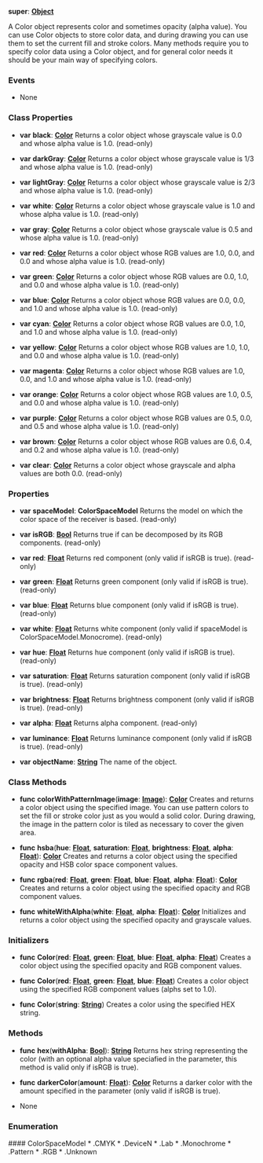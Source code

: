 **super**: **[Object](Object.md)**

A Color object represents color and sometimes opacity (alpha value). You can use Color objects to store color data, and during drawing you can use them to set the current fill and stroke colors.
Many methods require you to specify color data using a Color object, and for general color needs it should be your main way of specifying colors.

### Events

* None

### Class Properties

* **var** **black**: **[Color](Color.md)**
Returns a color object whose grayscale value is 0.0 and whose alpha value is 1.0. \(read-only\)

* **var** **darkGray**: **[Color](Color.md)**
Returns a color object whose grayscale value is 1/3 and whose alpha value is 1.0. \(read-only\)

* **var** **lightGray**: **[Color](Color.md)**
Returns a color object whose grayscale value is 2/3 and whose alpha value is 1.0. \(read-only\)

* **var** **white**: **[Color](Color.md)**
Returns a color object whose grayscale value is 1.0 and whose alpha value is 1.0. \(read-only\)

* **var** **gray**: **[Color](Color.md)**
Returns a color object whose grayscale value is 0.5 and whose alpha value is 1.0. \(read-only\)

* **var** **red**: **[Color](Color.md)**
Returns a color object whose RGB values are 1.0, 0.0, and 0.0 and whose alpha value is 1.0. \(read-only\)

* **var** **green**: **[Color](Color.md)**
Returns a color object whose RGB values are 0.0, 1.0, and 0.0 and whose alpha value is 1.0. \(read-only\)

* **var** **blue**: **[Color](Color.md)**
Returns a color object whose RGB values are 0.0, 0.0, and 1.0 and whose alpha value is 1.0. \(read-only\)

* **var** **cyan**: **[Color](Color.md)**
Returns a color object whose RGB values are 0.0, 1.0, and 1.0 and whose alpha value is 1.0. \(read-only\)

* **var** **yellow**: **[Color](Color.md)**
Returns a color object whose RGB values are 1.0, 1.0, and 0.0 and whose alpha value is 1.0. \(read-only\)

* **var** **magenta**: **[Color](Color.md)**
Returns a color object whose RGB values are 1.0, 0.0, and 1.0 and whose alpha value is 1.0. \(read-only\)

* **var** **orange**: **[Color](Color.md)**
Returns a color object whose RGB values are 1.0, 0.5, and 0.0 and whose alpha value is 1.0. \(read-only\)

* **var** **purple**: **[Color](Color.md)**
Returns a color object whose RGB values are 0.5, 0.0, and 0.5 and whose alpha value is 1.0. \(read-only\)

* **var** **brown**: **[Color](Color.md)**
Returns a color object whose RGB values are 0.6, 0.4, and 0.2 and whose alpha value is 1.0. \(read-only\)

* **var** **clear**: **[Color](Color.md)**
Returns a color object whose grayscale and alpha values are both 0.0. \(read-only\)



### Properties

* **var** **spaceModel**: **ColorSpaceModel**
Returns the model on which the color space of the receiver is based. \(read-only\)

* **var** **isRGB**: **[Bool](../gravity/bool.md)**
Returns true if can be decomposed by its RGB components. \(read-only\)

* **var** **red**: **[Float](../gravity/float.md)**
Returns red component (only valid if isRGB is true). \(read-only\)

* **var** **green**: **[Float](../gravity/float.md)**
Returns green component (only valid if isRGB is true). \(read-only\)

* **var** **blue**: **[Float](../gravity/float.md)**
Returns blue component (only valid if isRGB is true). \(read-only\)

* **var** **white**: **[Float](../gravity/float.md)**
Returns white component (only valid if spaceModel is ColorSpaceModel.Monocrome). \(read-only\)

* **var** **hue**: **[Float](../gravity/float.md)**
Returns hue component (only valid if isRGB is true). \(read-only\)

* **var** **saturation**: **[Float](../gravity/float.md)**
Returns saturation component (only valid if isRGB is true). \(read-only\)

* **var** **brightness**: **[Float](../gravity/float.md)**
Returns brightness component (only valid if isRGB is true). \(read-only\)

* **var** **alpha**: **[Float](../gravity/float.md)**
Returns alpha component. \(read-only\)

* **var** **luminance**: **[Float](../gravity/float.md)**
Returns luminance component (only valid if isRGB is true). \(read-only\)

* **var** **objectName**: **[String](../gravity/string.md)**
The name of the object.



### Class Methods

* **func** **colorWithPatternImage**(**image**: **[Image](Image.md)**): <strong>[Color](Color.md)</strong> 
Creates and returns a color object using the specified image. You can use pattern colors to set the fill or stroke color just as you would a solid color. During drawing, the image in the pattern color is tiled as necessary to cover the given area.

* **func** **hsba**(**hue**: **[Float](../gravity/float.md)**, **saturation**: **[Float](../gravity/float.md)**, **brightness**: **[Float](../gravity/float.md)**, **alpha**: **[Float](../gravity/float.md)**): <strong>[Color](Color.md)</strong> 
Creates and returns a color object using the specified opacity and HSB color space component values.

* **func** **rgba**(**red**: **[Float](../gravity/float.md)**, **green**: **[Float](../gravity/float.md)**, **blue**: **[Float](../gravity/float.md)**, **alpha**: **[Float](../gravity/float.md)**): <strong>[Color](Color.md)</strong> 
Creates and returns a color object using the specified opacity and RGB component values.

* **func** **whiteWithAlpha**(**white**: **[Float](../gravity/float.md)**, **alpha**: **[Float](../gravity/float.md)**): <strong>[Color](Color.md)</strong> 
Initializes and returns a color object using the specified opacity and grayscale values.



### Initializers

* **func** **Color**(**red**: **[Float](../gravity/float.md)**, **green**: **[Float](../gravity/float.md)**, **blue**: **[Float](../gravity/float.md)**, **alpha**: **[Float](../gravity/float.md)**)
Creates a color object using the specified opacity and RGB component values.

* **func** **Color**(**red**: **[Float](../gravity/float.md)**, **green**: **[Float](../gravity/float.md)**, **blue**: **[Float](../gravity/float.md)**)
Creates a color object using the specified RGB component values (alphs set to 1.0).

* **func** **Color**(**string**: **[String](../gravity/string.md)**)
Creates a color using the specified HEX string.



### Methods

* **func** **hex**(**withAlpha**: **[Bool](../gravity/bool.md)**): <strong>[String](../gravity/string.md)</strong> 
Returns hex string representing the color (with an optional alpha value speciafied in the parameter, this method is valid only if isRGB is true).

* **func** **darkerColor**(**amount**: **[Float](../gravity/float.md)**): <strong>[Color](Color.md)</strong> 
Returns a darker color with the amount specified in the parameter (only valid if isRGB is true).



* None

### Enumeration

<div name="_enum_ColorSpaceModel"></div>
#### ColorSpaceModel
 * .CMYK
 * .DeviceN
 * .Lab
 * .Monochrome
 * .Pattern
 * .RGB
 * .Unknown




